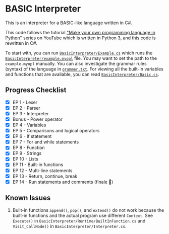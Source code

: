 # BASIC Interpreter

This is an interpreter for a BASIC-like language written in C#.

This code follows the tutorial ["Make your own programming language in Python"](https://www.youtube.com/playlist?list=PLZQftyCk7_SdoVexSmwy_tBgs7P0b97yD) series on YouTube which is written in Python 3, and this code is rewritten in C#.

To start with, you can run [`BasicInterpreter/Example.cs`](BasicInterpreter/Example.cs) which runs the [`BasicInterpreter/example.myopl`](BasicInterpreter/example.myopl) file. You may want to set the path to the `example.myopl` manually. You can also investigate the grammar rules (syntax) of the language in [`grammer.txt`](grammer.txt). For viewing all the built-in variables and functions that are avaliable, you can read [`BasicInterpreter/Basic.cs`](BasicInterpreter/Basic.cs).

## Progress Checklist

- [x] EP 1 - Lexer
- [x] EP 2 - Parser
- [x] EP 3 - Interpreter
- [x] Bonus - Power operator
- [x] EP 4 - Variables
- [x] EP 5 - Comparisons and logical operators
- [x] EP 6 - If statement
- [x] EP 7 - For and while statements
- [x] EP 8 - Function
- [x] EP 9 - Strings
- [x] EP 10 - Lists
- [x] EP 11 - Built-in functions
- [x] EP 12 - Multi-line statements
- [x] EP 13 - Return, continue, break
- [x] EP 14 - Run statements and comments (finale :tada:)

## Known Issues

1. Built-in functions `append()`, `pop()`, and `extend()` do not work because the built-in functions and the actual program use different `Context`. See `Execute()` in `BasicInterpreter/Runtime/BuiltInFunction.cs` and `Visit_CallNode()` in `BasicInterpreter/Interpreter.cs`.
